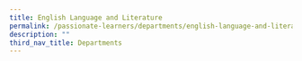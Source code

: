 ```yaml
---
title: English Language and Literature
permalink: /passionate-learners/departments/english-language-and-literature/
description: ""
third_nav_title: Departments
---
```

